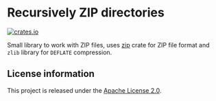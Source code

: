 Recursively ZIP directories
===========================

[![crates.io](https://img.shields.io/crates/v/zip_recurse.svg)](https://crates.io/crates/zip_recurse)

Small library to work with ZIP files, uses [zip](https://crates.io/crates/zip) crate for
ZIP file format and `zlib` library for `DEFLATE` compression.

License information
-------------------

This project is released under the [Apache License 2.0](http://www.apache.org/licenses/LICENSE-2.0).
